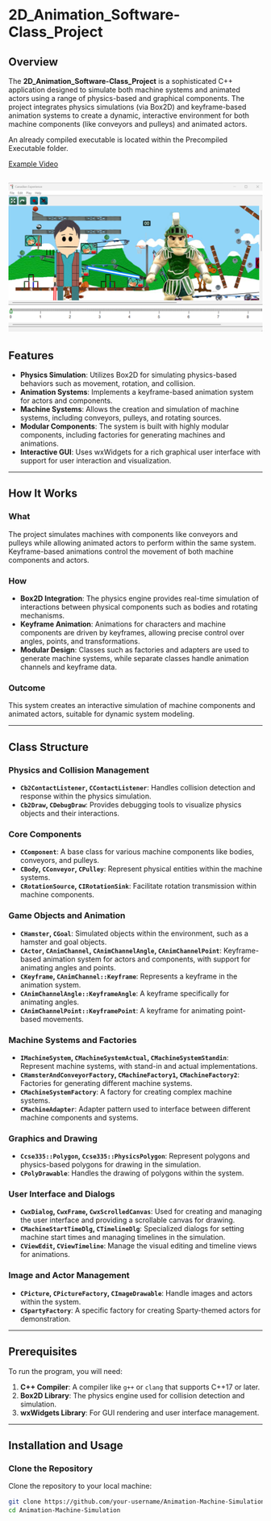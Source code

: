 # 2D_Animation_Software-Class_Project
## Overview

The **2D_Animation_Software-Class_Project** is a sophisticated C++ application designed to simulate both machine systems and animated actors using a range of physics-based and graphical components. The project integrates physics simulations (via Box2D) and keyframe-based animation systems to create a dynamic, interactive environment for both machine components (like conveyors and pulleys) and animated actors.

An already compiled executable is located within the Precompiled Executable folder.

[Example Video](https://drive.google.com/file/d/10UYedMMXY323gZcD_qbDCD9jN7PwTesf/view?usp=sharing)

![Program Picture](Program_Picture.png)
---

## Features

- **Physics Simulation**: Utilizes Box2D for simulating physics-based behaviors such as movement, rotation, and collision.
- **Animation Systems**: Implements a keyframe-based animation system for actors and components.
- **Machine Systems**: Allows the creation and simulation of machine systems, including conveyors, pulleys, and rotating sources.
- **Modular Components**: The system is built with highly modular components, including factories for generating machines and animations.
- **Interactive GUI**: Uses wxWidgets for a rich graphical user interface with support for user interaction and visualization.

---

## How It Works

### **What**
The project simulates machines with components like conveyors and pulleys while allowing animated actors to perform within the same system. Keyframe-based animations control the movement of both machine components and actors.

### **How**
- **Box2D Integration**: The physics engine provides real-time simulation of interactions between physical components such as bodies and rotating mechanisms.
- **Keyframe Animation**: Animations for characters and machine components are driven by keyframes, allowing precise control over angles, points, and transformations.
- **Modular Design**: Classes such as factories and adapters are used to generate machine systems, while separate classes handle animation channels and keyframe data.

### **Outcome**
This system creates an interactive simulation of machine components and animated actors, suitable for dynamic system modeling.

---

## Class Structure

### Physics and Collision Management
- **`Cb2ContactListener`, `CContactListener`**: Handles collision detection and response within the physics simulation.
- **`Cb2Draw`, `CDebugDraw`**: Provides debugging tools to visualize physics objects and their interactions.

### Core Components
- **`CComponent`**: A base class for various machine components like bodies, conveyors, and pulleys.
- **`CBody`, `CConveyor`, `CPulley`**: Represent physical entities within the machine systems.
- **`CRotationSource`, `CIRotationSink`**: Facilitate rotation transmission within machine components.

### Game Objects and Animation
- **`CHamster`, `CGoal`**: Simulated objects within the environment, such as a hamster and goal objects.
- **`CActor`, `CAnimChannel`, `CAnimChannelAngle`, `CAnimChannelPoint`**: Keyframe-based animation system for actors and components, with support for animating angles and points.
- **`CKeyframe`, `CAnimChannel::Keyframe`**: Represents a keyframe in the animation system.
- **`CAnimChannelAngle::KeyframeAngle`**: A keyframe specifically for animating angles.
- **`CAnimChannelPoint::KeyframePoint`**: A keyframe for animating point-based movements.

### Machine Systems and Factories
- **`IMachineSystem`, `CMachineSystemActual`, `CMachineSystemStandin`**: Represent machine systems, with stand-in and actual implementations.
- **`CHamsterAndConveyorFactory`, `CMachineFactory1`, `CMachineFactory2`**: Factories for generating different machine systems.
- **`CMachineSystemFactory`**: A factory for creating complex machine systems.
- **`CMachineAdapter`**: Adapter pattern used to interface between different machine components and systems.

### Graphics and Drawing
- **`Ccse335::Polygon`, `Ccse335::PhysicsPolygon`**: Represent polygons and physics-based polygons for drawing in the simulation.
- **`CPolyDrawable`**: Handles the drawing of polygons within the system.

### User Interface and Dialogs
- **`CwxDialog`, `CwxFrame`, `CwxScrolledCanvas`**: Used for creating and managing the user interface and providing a scrollable canvas for drawing.
- **`CMachineStartTimeDlg`, `CTimelineDlg`**: Specialized dialogs for setting machine start times and managing timelines in the simulation.
- **`CViewEdit`, `CViewTimeline`**: Manage the visual editing and timeline views for animations.

### Image and Actor Management
- **`CPicture`, `CPictureFactory`, `CImageDrawable`**: Handle images and actors within the system.
- **`CSpartyFactory`**: A specific factory for creating Sparty-themed actors for demonstration.

---

## Prerequisites

To run the program, you will need:

1. **C++ Compiler**: A compiler like `g++` or `clang` that supports C++17 or later.
2. **Box2D Library**: The physics engine used for collision detection and simulation.
3. **wxWidgets Library**: For GUI rendering and user interface management.

---

## Installation and Usage

### Clone the Repository
Clone the repository to your local machine:
```bash
git clone https://github.com/your-username/Animation-Machine-Simulation.git
cd Animation-Machine-Simulation
